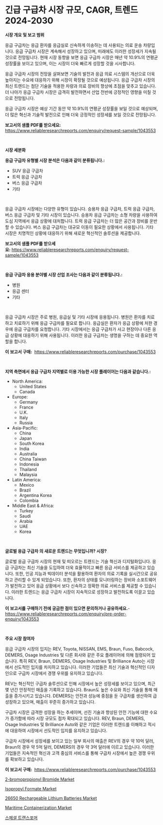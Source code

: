 <p><h1>긴급 구급차 시장 규모, CAGR, 트렌드 2024-2030</h1></p><p><strong>시장 개요 및 보고 범위</strong></p>
<p><p>응급 구급차는 응급 환자를 응급실로 신속하게 이송하는 데 사용되는 의료 운송 차량입니다. 응급 구급차 시장은 계속해서 성장하고 있으며, 미래에도 이러한 성장세가 지속될 것으로 전망됩니다. 현재 시장 동향을 보면 응급 구급차 시장은 매년 약 10.9%의 연평균 성장률을 보이고 있으며, 이는 시장이 더욱 빠르게 성장할 것을 시사합니다. </p><p>응급 구급차 시장의 전망을 살펴보면 기술의 발전과 응급 의료 시스템의 개선으로 더욱 높아지는 수요에 대응하기 위해 시장이 확장될 것으로 예상됩니다. 응급 구급차 시장의 최신 트렌드는 첨단 기술을 적용한 차량과 의료 장비의 향상에 초점을 맞추고 있습니다. 더 나아가 응급 구급차 시장은 급격히 발전하면서 산업 전반에 긍정적인 영향을 미칠 것으로 전망됩니다. </p><p>응급 구급차 시장은 예상 기간 동안 약 10.9%의 연평균 성장률을 보일 것으로 예상되며, 더 많은 혁신과 기술적 발전으로 인해 더욱 긍정적인 성장세를 보일 것으로 전망됩니다.</p></p>
<p><strong>보고서의 샘플 PDF를 받으세요:</strong> <a href="https://www.reliableresearchreports.com/enquiry/request-sample/1043553">https://www.reliableresearchreports.com/enquiry/request-sample/1043553</a></p>
<p>&nbsp;</p>
<p><strong>시장 세분화</strong></p>
<p><strong>응급 구급차 유형별 시장 분석은 다음과 같이 분류됩니다.:</strong></p>
<p><ul><li>SUV 응급 구급차</li><li>트럭 응급 구급차</li><li>버스 응급 구급차</li><li>기타</li></ul></p>
<p>&nbsp;</p>
<p><p>응급 구급차 시장에는 다양한 유형이 있습니다. 승용차 응급 구급차, 트럭 응급 구급차, 버스 응급 구급차 및 기타 시장이 있습니다. 승용차 응급 구급차는 소형 차량을 사용하여 도심 지역에서 응급 상황에 대처합니다. 트럭 응급 구급차는 더 많은 공간과 장비를 운반할 수 있습니다. 버스 응급 구급차는 대규모 이동이 필요한 상황에서 사용됩니다. 기타 시장은 치명적인 상황에 대응하기 위해 새로운 혁신적인 솔루션을 제공합니다.</p></p>
<p><strong>보고서의 샘플 PDF를 받으세요:</strong>&nbsp;<a href="https://www.reliableresearchreports.com/enquiry/request-sample/1043553">https://www.reliableresearchreports.com/enquiry/request-sample/1043553</a></p>
<p>&nbsp;</p>
<p><strong> 응급 구급차 응용 분야별 시장 산업 조사는 다음과 같이 분류됩니다.:</strong></p>
<p><ul><li>병원</li><li>응급 센터</li><li>기타</li></ul></p>
<p>&nbsp;</p>
<p><p>응급 구급차 시장은 주로 병원, 응급실 및 기타 시장에 응용됩니다. 병원은 환자를 치료하고 치료하기 위해 응급 구급차를 필요로 합니다. 응급실은 환자가 응급 상황에 처한 경우에 응급 구급차를 요청합니다. 기타 시장에서는 응급 구급차가 사고 현장이나 다른 응급 상황에 대응하기 위해 사용됩니다. 이러한 응급 구급차는 생명을 구하는 데 중요한 역할을 합니다.</p></p>
<p><strong>이 보고서 구매:</strong>&nbsp; <a href="https://www.reliableresearchreports.com/purchase/1043553">https://www.reliableresearchreports.com/purchase/1043553</a></p>
<p>&nbsp;</p>
<p><strong>지역 측면에서 응급 구급차 지역별로 이용 가능한 시장 플레이어는 다음과 같습니다.:</strong></p>
<p><ul>
    <li>
        North America:
        <ul>
            <li>United States</li>
            <li>Canada</li>
        </ul>
    </li>
    <li>
        Europe:
        <ul>
            <li>Germany</li>
            <li>France</li>
            <li>U.K.</li>
            <li>Italy</li>
            <li>Russia</li>
        </ul>
    </li>
    <li>
        Asia-Pacific:
        <ul>
            <li>China</li>
            <li>Japan</li>
            <li>South Korea</li>
            <li>India</li>
            <li>Australia</li>
            <li>China Taiwan</li>
            <li>Indonesia</li>
            <li>Thailand</li>
            <li>Malaysia</li>
        </ul>
    </li>
    <li>
        Latin America:
        <ul>
            <li>Mexico</li>
            <li>Brazil</li>
            <li>Argentina Korea</li>
            <li>Colombia</li>
        </ul>
    </li>
    <li>
        Middle East & Africa:
        <ul>
            <li>Turkey</li>
            <li>Saudi</li>
            <li>Arabia</li>
            <li>UAE</li>
            <li>Korea</li>
        </ul>
    </li>
    </ul></p>
<p>&nbsp;</p>
<p><strong>글로벌 응급 구급차 의 새로운 트렌드는 무엇입니까? 시장?</strong></p>
<p><p>글로벌 응급 구급차 시장의 현재 및 떠오르는 트렌드는 기술 혁신과 디지털화입니다. 응급 구급차는 최신 기술을 도입하여 더욱 효율적이고 빠른 응급 서비스를 제공하고 있습니다. 또한, 인공 지능과 빅데이터 분석을 활용하여 환자의 의료 기록을 실시간으로 공유하고 관리할 수 있게 되었습니다. 또한, 환자의 상태를 모니터링하는 장비와 소포트웨어가 발전하고 있어 응급 상황에서 보다 신속하고 정확한 의료 서비스를 제공할 수 있습니다. 이러한 트렌드는 응급 구급차 시장이 지속적으로 성장하고 발전하도록 이끌고 있습니다.</p></p>
<p><strong>이 보고서를 구매하기 전에 궁금한 점이 있으면 문의하거나 공유하세요.</strong>- <a href="https://www.reliableresearchreports.com/enquiry/pre-order-enquiry/1043553">https://www.reliableresearchreports.com/enquiry/pre-order-enquiry/1043553</a></p>
<p>&nbsp;</p>
<p><strong>주요 시장 참여자</strong></p>
<p><p>응급 구급차 시장의 입지는 REV, Toyota, NISSAN, EMS, Braun, Fuso, Babcock, DEMERS, Osage Industries 및 다른 회사와 같은 주요 플레이어에 의해 점령되어 있습니다. 특히 REV, Braun, DEMERS, Osage Industries 및 Brilliance Auto는 시장에서 선도적인 입지를 차지하고 있습니다. 이러한 기업들은 최신 기술과 혁신적인 디자인으로 구급차 시장에서 경쟁 우위를 유지하고 있습니다.</p><p>REV는 혁신적인 구급차 솔루션으로 인해 시장에서 높은 성장세를 보이고 있으며, 최근 몇 년간 안정적인 매출을 기록하고 있습니다. Braun도 높은 수요와 최신 기술을 통해 매출을 증가시키고 있습니다. DEMERS는 안전과 성능에 중점을 둔 구급차를 생산하여 급성장하고 있으며, 매출이 꾸준히 증가하고 있습니다.</p><p>구급차 시장은 급격한 성장을 하는 추세이며, 선진 기술과 향상된 안전 기능에 대한 수요가 증가함에 따라 시장 규모도 점차 확대되고 있습니다. REV, Braun, DEMERS, Osage Industries 및 Brilliance Auto와 같은 기업은 이러한 트렌드를 이해하고 적시에 대응하여 시장에서 선도적인 입지를 유지하고 있습니다.</p><p>구급차 시장에서 성장세를 보이고 있는 일부 회사의 매출은 REV의 경우 약 10억 달러, Braun의 경우 약 5억 달러, DEMERS의 경우 약 3억 달러에 이르고 있습니다. 이러한 기업들은 지속적인 혁신과 고객 중심의 서비스를 통해 구급차 시장에서 높은 경쟁 우위를 확보하고 있습니다.</p></p>
<p><strong>이 보고서 구매:</strong>&nbsp;&nbsp;<a href="https://www.reliableresearchreports.com/purchase/1043553">https://www.reliableresearchreports.com/purchase/1043553</a></p>
<p><p><a href="https://view.publitas.com/reportprime-1/global-2-bromopropionyl-bromide-market-size-and-market-trends-insights-and-projections-from-2023-to-2030/">2-bromopropionyl Bromide Market</a></p><p><a href="https://github.com/jhcraigie/Market-Research-Report-List-2/blob/main/isopropyl-formate-market.md">Isopropyl Formate Market</a></p><p><a href="https://view.publitas.com/reportprime-1/26650-rechargeable-lithium-batteries-market-size-reflecting-a-forecast-till-2031-market-by-type-by-application-and-by-geography/">26650 Rechargeable Lithium Batteries Market</a></p><p><a href="https://issuu.com/reportprime-2/docs/maritime-containerization-market-size-2030.pptx">Maritime Containerization Market</a></p><p><a href="https://github.com/vsn7qpua81q/Market-Research-Report-List-1/blob/main/3582916189933.md">스페셜 트랜스포머</a></p></p>
